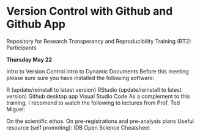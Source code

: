# Version Control with Github and Github App

Repository for Research Transperancy and Reproducibility Training (RT2) Participants 

**Thursday May 22**

Intro to Version Control
Intro to Dynamic Documents
Before this meeting please sure sure you have installed the following software:

R (update/reinstall to latest version)
RStudio (update/reinstall to latest version)
Github desktop app
Visual Studio Code
As a complement to this training, I recomend to watch the following to lectures from Prof. Ted Miguel:

On the scientific ethos.
On pre-registrations and pre-analysis plans
Useful resource (self promoting): IDB Open Science Cheatsheet
